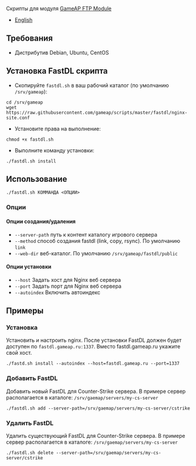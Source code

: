 Скрипты для модуля [GameAP FTP Module](https://github.com/gameap/fastdl-module)

* [English](README.md)

## Требования

* Дистрибутив Debian, Ubuntu, CentOS

## Установка FastDL скрипта

* Скопируйте `fastdl.sh` в ваш рабочий каталог (по умолчанию `/srv/gameap`):
```
cd /srv/gameap
wget https://raw.githubusercontent.com/gameap/scripts/master/fastdl/nginx-site.conf
```

* Установите права на выполнение:
```
chmod +x fastdl.sh
```
* Выполните команду установки: 
```
./fastdl.sh install
```

## Использование
```
./fastdl.sh КОММАНДА <ОПЦИИ>
```

### Опции

#### Опции создания/удаления
* `--server-path` путь к контент каталогу игрового сервера
* `--method` способ создания fastdl (link, copy, rsync). По умолчанию `link`
* `--web-dir` веб-каталог. По умолчанию `/srv/gameap/fastdl/public`

#### Опции установки
* `--host` Задать хост для Nginx веб сервера
* `--port` Задать порт для Nginx веб сервера
* `--autoindex` Включить автоиндекс

## Примеры

### Установка

Установить и настроить nginx. После установки FastDL должен будет доступен по `fastdl.gameap.ru:1337`. Вместо 
fastdl.gameap.ru укажите свой хост.

```
./fastd.sh install --autoindex --host=fastdl.gameap.ru --port=1337
```

### Добавить FastDL

Добавить новый FastDL для Counter-Strike сервера. В примере сервер располагается в каталоге: 
`/srv/gaemap/servers/my-cs-server`

```
./fastdl.sh add --server-path=/srv/gaemap/servers/my-cs-server/cstrike
```

### Удалить FastDL

Удалить существующий FastDL для Counter-Strike сервера. В примере сервер располагается в каталоге: 
`/srv/gaemap/servers/my-cs-server`

```
./fastdl.sh delete --server-path=/srv/gaemap/servers/my-cs-server/cstrike
```